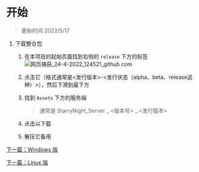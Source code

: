 # 开始
> 更新时间 2022/5/17

1. 下载整合包
   1. 在本项目的起始页面找到右侧的 `release` 下方的标签
      ![网页捕获_24-4-2022_124521_github com](https://user-images.githubusercontent.com/71167373/164957061-ce1707b7-d0f7-4d97-8e4e-2606f9baf8e6.jpeg)
   2. 点击它（格式通常是<发行版本>-<发行状态（alpha、beta、release这种）>），然后下滑到最下方
   3. 找到 `Assets` 下方的服务端
      
      >通常是 StarryNight_Server _ <版本号> _ <发行版本>
   4. 点击以下载
   5. 解压它备用

[下一篇：Windows 版](./Windows/2.Prepare.md)

[下一篇：Linux 版](./Linux/2.Prepare.md)
